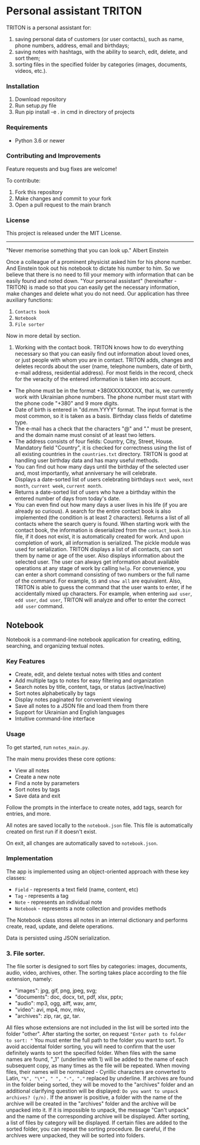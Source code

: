 # Personal assistant TRITON

TRITON is a personal assistant for:

1. saving personal data of customers (or user contacts), such as name, phone numbers, address, email and birthdays;
2. saving notes with hashtags, with the ability to search, edit, delete, and sort them;
3. sorting files in the specified folder by categories (images, documents, videos, etc.).

### Installation

1. Download repository
2. Run setup.py file
3. Run pip install -e . in cmd in directory of projects

### Requirements

- Python 3.6 or newer

### Contributing and Improvements

Feature requests and bug fixes are welcome!

To contribute:

1. Fork this repository
2. Make changes and commit to your fork
3. Open a pull request to the main branch

### License

This project is released under the MIT License.

-----------------------------------------------
 
"Never memorise something that you can look up."
Albert Einstein
 
Once a colleague of a prominent physicist asked him for his phone number. And Einstein took out his notebook to dictate his number to him. So we believe that there is no need to fill your memory with information that can be easily found and noted down.
"Your personal assistant" (hereinafter - TRITON) is made so that you can easily get the necessary information, make changes and delete what you do not need.
Our application has three auxiliary functions:
1.	`Contacts book`
2.	`Notebook`
3.	`File sorter`
 
Now in more detail by section.
1.	Working with the contact book.
TRITON knows how to do everything necessary so that you can easily find out information about loved ones, or just people with whom you are in contact.
TRITON adds, changes and deletes records about the user (name, telephone numbers, date of birth, e-mail address, residential address). For most fields in the record, check for the veracity of the entered information is taken into account.
- The phone must be in the format +380XXXXXXXXX, that is, we currently work with Ukrainian phone numbers. The phone number must start with the phone code "+380" and 9 more digits.
- Date of birth is entered in "dd.mm.YYYY" format. The input format is the most common, so it is taken as a basis. Birthday class fields of datetime type.
- The e-mail has a check that the characters "@" and "." must be present, and the domain name must consist of at least two letters.
- The address consists of four fields: Country, City, Street, House. Mandatory field "Country", it is checked for correctness using the list of all existing countries in the `countries.txt` directory.
TRITON is good at handling user birthday data and has many useful methods.
- You can find out how many days until the birthday of the selected user and, most importantly, what anniversary he will celebrate.
- Displays a date-sorted list of users celebrating birthdays `next week`, `next month`, `current week`, `current month`.
- Returns a date-sorted list of users who have a birthday within the entered number of days from today's date.
- You can even find out how many days a user lives in his life (if you are already so curious).
A search for the entire contact book is also implemented (the condition is at least 2 characters). Returns a list of all contacts where the search query is found.
When starting work with the contact book, the information is deserialized from the `contact_book.bin` file, if it does not exist, it is automatically created for work. And upon completion of work, all information is serialized. The pickle module was used for serialization.
TRITON displays a list of all contacts, can sort them by name or age of the user. Also displays information about the selected user.
The user can always get information about available operations at any stage of work by calling `help`. For convenience, you can enter a short command consisting of two numbers or the full name of the command. For example, `55` and `show all` are equivalent.
Also, TRITON is able to guess the command that the user wants to enter, if he accidentally mixed up characters. For example, when entering `aad user`, `edd user`, `dad user`, TRITON will analyze and offer to enter the correct `add user` command.


## Notebook

Notebook is a command-line notebook application for creating, editing, searching, and organizing textual notes.

### Key Features

- Create, edit, and delete textual notes with titles and content
- Add multiple tags to notes for easy filtering and organization
- Search notes by title, content, tags, or status (active/inactive)
- Sort notes alphabetically by tags
- Display notes paginated for convenient viewing
- Save all notes to a JSON file and load them from there
- Support for Ukrainian and English languages
- Intuitive command-line interface

### Usage

To get started, run `notes_main.py`.

The main menu provides these core options:

- View all notes
- Create a new note
- Find a note by parameters
- Sort notes by tags
- Save data and exit

Follow the prompts in the interface to create notes, add tags, search for entries, and more.

All notes are saved locally to the `notebook.json` file. This file is automatically created on first run if it doesn't exist.

On exit, all changes are automatically saved to `notebook.json`.

### Implementation

The app is implemented using an object-oriented approach with these key classes:

- `Field` - represents a text field (name, content, etc)
- `Tag` - represents a tag
- `Note` - represents an individual note
- `Notebook` - represents a note collection and provides methods

The Notebook class stores all notes in an internal dictionary and performs create, read, update, and delete operations.

Data is persisted using JSON serialization.


### 3. File sorter.

The file sorter is designed to sort files by categories: images, documents, audio, video, archives, other. The sorting takes place according to the file extension, namely:

- "images": jpg, gif, png, jpeg, svg;
- "documents": doc, docx, txt, pdf, xlsx, pptx;
- "audio": mp3, ogg, aiff, wav, amr,
- "video": avi, mp4, mov, mkv,
- "archives": zip, rar, gz, tar.

All files whose extensions are not included in the list will be sorted into the folder "other".
After starting the sorter, on request
`"Enter path to folder to sort: "`
You must enter the full path to the folder you want to sort.
To avoid accidental folder sorting, you will need to confirm that the user definitely wants to sort the specified folder.
When files with the same names are found, "_1" (underline with 1) will be added to the name of each subsequent copy, as many times as the file will be repeated.
When moving files, their names will be normalized - Cyrillic characters are converted to Latin, `"%", "\*", " ", "-", "."` replaced by underline.
If archives are found in the folder being sorted, they will be moved to the "archives" folder and an additional clarifying question will be displayed:
`Do you want to unpack archives? (y/n).`
If the answer is positive, a folder with the name of the archive will be created in the "archives" folder and the archive will be unpacked into it. If it is impossible to unpack, the message "Can't unpack" and the name of the corresponding archive will be displayed.
After sorting, a list of files by category will be displayed.
If certain files are added to the sorted folder, you can repeat the sorting procedure. Be careful, if the archives were unpacked, they will be sorted into folders.
